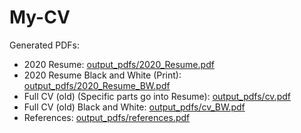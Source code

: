 # My-CV


Generated PDFs:
- 2020 Resume: [output_pdfs/2020_Resume.pdf](https://raw.githubusercontent.com/umer936/My-CV/master/output_pdfs/2018_Resume.pdf)
- 2020 Resume Black and White (Print): [output_pdfs/2020_Resume_BW.pdf](https://raw.githubusercontent.com/umer936/My-CV/master/output_pdfs/2018_Resume_BW.pdf)
- Full CV (old) (Specific parts go into Resume): [output_pdfs/cv.pdf](https://raw.githubusercontent.com/umer936/My-CV/master/output_pdfs/cv.pdf)
- Full CV (old) Black and White: [output_pdfs/cv_BW.pdf](https://raw.githubusercontent.com/umer936/My-CV/master/output_pdfs/cv_BW.pdf)
- References: [output_pdfs/references.pdf](https://raw.githubusercontent.com/umer936/My-CV/master/output_pdfs/references.pdf)
